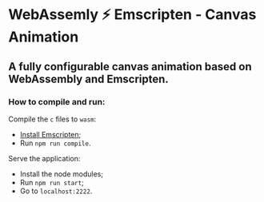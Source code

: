 # WebAssemly ⚡️ Emscripten - Canvas Animation
## A fully configurable canvas animation based on WebAssembly and Emscripten.

### How to compile and run:
Compile the `c` files to `wasm`:
- [Install Emscripten](https://emscripten.org/docs/getting_started/downloads.html);
- Run `npm run compile`.

Serve the application:
- Install the node modules;
- Run `npm run start`;
- Go to `localhost:2222`.

